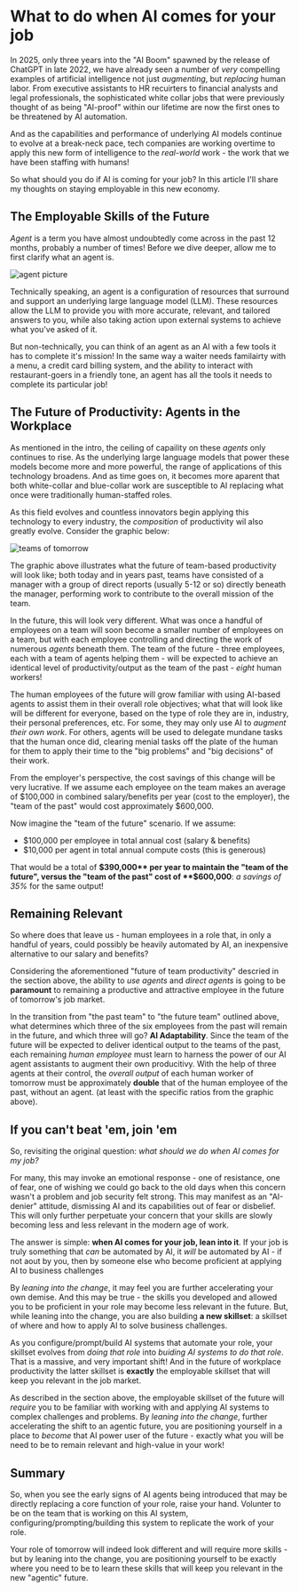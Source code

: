 # What to do when AI comes for your job
In 2025, only three years into the "AI Boom" spawned by the release of ChatGPT in late 2022, we have already seen a number of *very* compelling examples of artificial intelligence not just *augmenting*, but *replacing* human labor. From executive assistants to HR recuirters to financial analysts and legal professionals, the sophisticated white collar jobs that were previously thought of as being "AI-proof" within our lifetime are now the first ones to be threatened by AI automation.

And as the capabilities and performance of underlying AI models continue to evolve at a break-neck pace, tech companies are working overtime to apply this new form of intelligence to the *real-world* work - the work that we have been staffing with humans!

So what should you do if AI is coming for your job? In this article I'll share my thoughts on staying employable in this new economy.

## The Employable Skills of the Future
*Agent* is a term you have almost undoubtedly come across in the past 12 months, probably a number of times! Before we dive deeper, allow me to first clarify what an agent is.

![agent picture]()

Technically speaking, an agent is a configuration of resources that surround and support an underlying large language model (LLM). These resources allow the LLM to provide you with more accurate, relevant, and tailored answers to you, while also taking action upon external systems to achieve what you've asked of it.

But non-technically, you can think of an agent as an AI with a few tools it has to complete it's mission! In the same way a waiter needs familairty with a menu, a credit card billing system, and the ability to interact with restaurant-goers in a friendly tone, an agent has all the tools it needs to complete its particular job!

## The Future of Productivity: Agents in the Workplace
As mentioned in the intro, the ceiling of capaility on these *agents* only continues to rise. As the underlying large language models that power these models become more and more powerful, the range of applications of this technology broadens. And as time goes on, it becomes more aparent that both white-collar and blue-collar work are susceptible to AI replacing what once were traditionally human-staffed roles.

As this field evolves and countless innovators begin applying this technology to every industry, the *composition* of productivity wil also greatly evolve. Consider the graphic below:

![teams of tomorrow](https://i.imgur.com/6yKzGdy.png)

The graphic above illustrates what the future of team-based productivity will look like; both today and in years past, teams have consisted of a manager with a group of direct reports (usually 5-12 or so) directly beneath the manager, performing work to contribute to the overall mission of the team.

In the future, this will look very different. What was once a handful of employees on a team will soon become a smaller number of employees on a team, but with each employee controlling and directing the work of numerous *agents* beneath them. The team of the future - three employees, each with a team of agents helping them - will be expected to achieve an identical level of productivity/output as the team of the past - *eight* human workers!

The human employees of the future will grow familiar with using AI-based agents to assist them in their overall role objectives; what that will look like will be different for everyone, based on the type of role they are in, industry, their personal preferences, etc. For some, they may only use AI to *augment their own work*. For others, agents will be used to delegate mundane tasks that the human once did, clearing menial tasks off the plate of the human for them to apply their time to the "big problems" and "big decisions" of their work.

From the employer's perspective, the cost savings of this change will be very lucrative. If we assume each employee on the team makes an average of $100,000 in combined salary/benefits per year (cost to the employer), the "team of the past" would cost approximately $600,000.

Now imagine the "team of the future" scenario. If we assume:
- $100,000 per employee in total annual cost (salary & benefits)
- $10,000 per agent in total annual compute costs (this is generous)

That would be a total of **$390,000** per year to maintain the "team of the future", versus the "team of the past" cost of **$600,000**: *a savings of 35%* for the same output!

## Remaining Relevant
So where does that leave us - human employees in a role that, in only a handful of years, could possibly be heavily automated by AI, an inexpensive alternative to our salary and benefits?

Considering the aforementioned "future of team productivity" descried in the section above, the ability to *use agents* and *direct agents* is going to be **paramount** to remaining a productive and attractive employee in the future of tomorrow's job market.

In the transition from "the past team" to "the future team" outlined above, what determines which three of the six employees from the past will remain in the future, and which three will go? **AI Adaptability**. Since the team of the future will be expected to deliver identical output to the teams of the past, each remaining *human employee* must learn to harness the power of our AI agent assistants to augment their own producitivy. With the help of three agents at their control, the *overall output* of each human worker of tomorrow must be approximately **double** that of the human employee of the past, without an agent. (at least with the specific ratios from the graphic above).

## If you can't beat 'em, join 'em
So, revisiting the original question: *what should we do when AI comes for my job?*

For many, this may invoke an emotional response - one of resistance, one of fear, one of wishing we could go back to the old days when this concern wasn't a problem and job security felt strong. This may manifest as an "AI-denier" attitude, dismissing AI and its capabilities out of fear or disbelief. This will only further perpetuate your concern that your skills are slowly becoming less and less relevant in the modern age of work.

The answer is simple: **when AI comes for your job, lean into it**. If your job is truly something that *can* be automated by AI, it *will* be automated by AI - if not aout by you, then by someone else who become proficient at applying AI to business challenges

By *leaning into the change*, it may feel you are further accelerating your own demise. And this may be true - the skills you developed and allowed you to be proficient in your role may become less relevant in the future. But, while leaning into the change, you are also building **a new skillset**: a skillset of where and how to apply AI to solve business challenges. 

As you configure/prompt/build AI systems that automate your role, your skillset evolves from *doing that role* into *buiding AI systems to do that role*. That is a massive, and very important shift! And in the future of workplace productivity the latter skillset is **exactly** the employable skillset that will keep you relevant in the job market.

As described in the section above, the employable skillset of the future will *require* you to be familiar with working with and applying AI systems to complex challenges and problems. By *leaning into the change*, further accelerating the shift to an agentic future, you are positioning yourself in a place to *become* that AI power user of the future - exactly what you will be need to be to remain relevant and high-value in your work!

## Summary
So, when you see the early signs of AI agents being introduced that may be directly replacing a core function of your role, raise your hand. Volunter to be on the team that is working on this AI system, configuring/prompting/building this system to replicate the work of your role. 

Your role of tomorrow will indeed look different and will require more skills - but by leaning into the change, you are positioning yourself to be exactly where you need to be to learn these skills that will keep you relevant in the new "agentic" future.